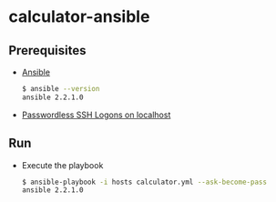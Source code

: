 # calculator-ansible

## Prerequisites

- [Ansible](https://www.ansible.com/)

  ```sh
  $ ansible --version
  ansible 2.2.1.0
  ```

- [Passwordless SSH Logons on localhost](http://www.serverlab.ca/tutorials/linux/administration-linux/passwordless-ssh-logons-on-centos-6-using-rsa-authentication-keys/)
  

## Run
- Execute the playbook

  ```sh
  $ ansible-playbook -i hosts calculator.yml --ask-become-pass
  ansible 2.2.1.0
  ```
  
